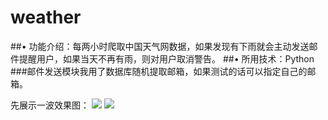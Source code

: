 # weather
##•	功能介绍：每两小时爬取中国天气网数据，如果发现有下雨就会主动发送邮件提醒用户，如果当天不再有雨，则对用户取消警告。
##•	所用技术：Python
###邮件发送模块我用了数据库随机提取邮箱，如果测试的话可以指定自己的邮箱。

先展示一波效果图：
![](http://i.imgur.com/inb61du.png)
![](http://i.imgur.com/II631vS.png)